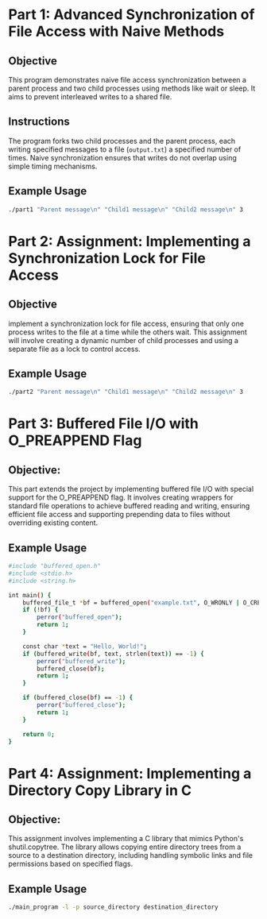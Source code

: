 # Part 1: Advanced Synchronization of File Access with Naive Methods

## Objective
This program demonstrates naive file access synchronization between a parent process and two child processes using methods like wait or sleep. It aims to prevent interleaved writes to a shared file.

## Instructions
The program forks two child processes and the parent process, each writing specified messages to a file (`output.txt`) a specified number of times. Naive synchronization ensures that writes do not overlap using simple timing mechanisms.

## Example Usage
```bash
./part1 "Parent message\n" "Child1 message\n" "Child2 message\n" 3
```

# Part 2: Assignment: Implementing a Synchronization Lock for File Access

## Objective
implement a synchronization lock for file access, ensuring that only one process writes to the file at a time while the others wait. This assignment will involve creating a dynamic number of child processes and using a separate file as a lock to control access.

## Example Usage
```bash
./part2 "Parent message\n" "Child1 message\n" "Child2 message\n" 3
```

# Part 3: Buffered File I/O with O_PREAPPEND Flag

## Objective:
This part extends the project by implementing buffered file I/O with special support for the O_PREAPPEND flag. It involves creating wrappers for standard file operations to achieve buffered reading and writing, ensuring efficient file access and supporting prepending data to files without overriding existing content.

## Example Usage
```bash
#include "buffered_open.h"
#include <stdio.h>
#include <string.h>

int main() {
    buffered_file_t *bf = buffered_open("example.txt", O_WRONLY | O_CREAT | O_PREAPPEND, 0644);
    if (!bf) {
        perror("buffered_open");
        return 1;
    }

    const char *text = "Hello, World!";
    if (buffered_write(bf, text, strlen(text)) == -1) {
        perror("buffered_write");
        buffered_close(bf);
        return 1;
    }

    if (buffered_close(bf) == -1) {
        perror("buffered_close");
        return 1;
    }

    return 0;
}
```

# Part 4: Assignment: Implementing a Directory Copy Library in C

## Objective:
This assignment involves implementing a C library that mimics Python's shutil.copytree. The library allows copying entire directory trees from a source to a destination directory, including handling symbolic links and file permissions based on specified flags.

## Example Usage
```bash
./main_program -l -p source_directory destination_directory
```
